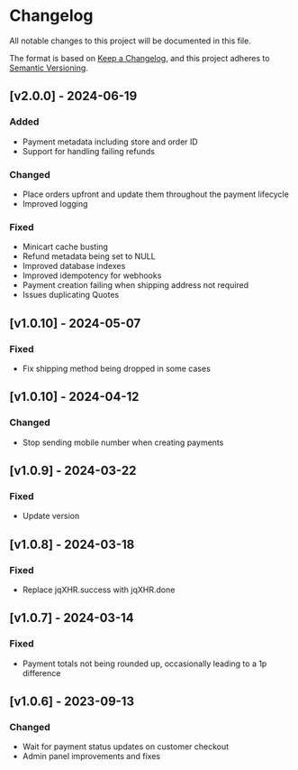 # Changelog

All notable changes to this project will be documented in this file.

The format is based on [Keep a Changelog](https://keepachangelog.com/en/1.0.0/), and this project adheres
to [Semantic Versioning](https://semver.org/spec/v2.0.0.html).

## [v2.0.0] - 2024-06-19

### Added

- Payment metadata including store and order ID
- Support for handling failing refunds

### Changed

- Place orders upfront and update them throughout the payment lifecycle
- Improved logging

### Fixed

- Minicart cache busting
- Refund metadata being set to NULL
- Improved database indexes
- Improved idempotency for webhooks
- Payment creation failing when shipping address not required
- Issues duplicating Quotes

## [v1.0.10] - 2024-05-07

### Fixed

- Fix shipping method being dropped in some cases

## [v1.0.10] - 2024-04-12

### Changed

- Stop sending mobile number when creating payments

## [v1.0.9] - 2024-03-22

### Fixed

- Update version

## [v1.0.8] - 2024-03-18

### Fixed

- Replace jqXHR.success with jqXHR.done

## [v1.0.7] - 2024-03-14

### Fixed

- Payment totals not being rounded up, occasionally leading to a 1p difference

## [v1.0.6] - 2023-09-13

### Changed

- Wait for payment status updates on customer checkout
- Admin panel improvements and fixes